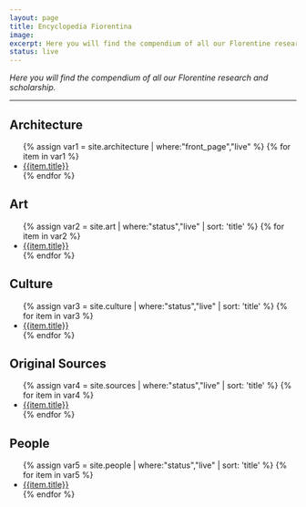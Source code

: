 ```yaml
---
layout: page
title: Encyclopedia Fiorentina
image:
excerpt: Here you will find the compendium of all our Florentine research and scholarship.
status: live
---
```


  <p><em>Here you will find the compendium of all our Florentine research and scholarship.</em></p>

***

<div class="row">
<div class="col">
  <h2><span class="icon fa-university"></span> Architecture</h2>
  <ul>
  {% assign var1 = site.architecture | where:"front_page","live"  %}
  {% for item in var1 %}
    <li><a href="{{ item.url | absolute_url }}">{{item.title}}</a></li>
  {% endfor %}
  </ul>

  <h2><span class="icon fa-paint-brush"></span> Art</h2>
  <ul>
  {% assign var2 = site.art | where:"status","live" | sort: 'title' %}
  {% for item in var2 %}
    <li><a href="{{ item.url | absolute_url }}">{{item.title}}</a></li>
  {% endfor %}
  </ul>


  <h2><span class="icon fa-balance-scale"></span> Culture</h2>
  <ul>
  {% assign var3 = site.culture | where:"status","live" | sort: 'title' %}
  {% for item in var3 %}
    <li><a href="{{ item.url | absolute_url }}">{{item.title}}</a></li>
  {% endfor %}
  </ul>
</div>
<div class="col">

  <h2><span class="icon fa-file-text"></span> Original Sources</h2>
  <ul>
  {% assign var4 = site.sources | where:"status","live" | sort: 'title' %}
    {% for item in var4 %}
        <li><a href="{{ item.url | absolute_url }}">{{item.title}}</a></li>      
    {% endfor %}
  </ul>



  <h2><span class="icon fa-users"></span> People</h2>
  <ul>
  {% assign var5 = site.people | where:"status","live" | sort: 'title' %}
  {% for item in var5 %}
    <li><a href="{{ item.url | absolute_url }}">{{item.title}}</a></li>
  {% endfor %}
  </ul>
</div>
</div>

